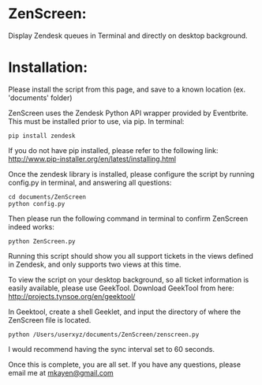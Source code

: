 ZenScreen:
=========

Display Zendesk queues in Terminal and directly on desktop background.

Installation:
=========

Please install the script from this page, and save to a known location (ex. 'documents' folder)

ZenScreen uses the Zendesk Python API wrapper provided by Eventbrite. This must be installed prior to use, via pip. In terminal:

	pip install zendesk

If you do not have pip installed, please refer to the following link: http://www.pip-installer.org/en/latest/installing.html

Once the zendesk library is installed, please configure the script by running config.py in terminal, and answering all questions:

	cd documents/ZenScreen
	python config.py

Then please run the following command in terminal to confirm ZenScreen indeed works:

	python ZenScreen.py

Running this script should show you all support tickets in the views defined in Zendesk, and only supports two views at this time.

To view the script on your desktop background, so all ticket information is easily available, please use GeekTool. Download GeekTool from here: http://projects.tynsoe.org/en/geektool/

In Geektool, create a shell Geeklet, and input the directory of where the ZenScreen file is located.

	python /Users/userxyz/documents/ZenScreen/zenscreen.py

I would recommend having the sync interval set to 60 seconds.

Once this is complete, you are all set. If you have any questions, please email me at mkayen@gmail.com


